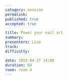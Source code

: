 ```yaml
---
category: session
permalink:
published: true
accepted: true

title: Power your nail art
summary:
presenters: Lisa
track:
difficulty:

date: 2015-04-17 14:00
duration: 60
room: room 4
---
```


<!-- This is an empty session so it doesn't need visible content -->
